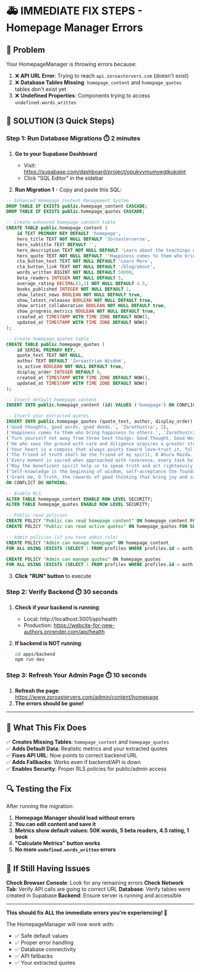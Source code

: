 # 🚑 IMMEDIATE FIX STEPS - Homepage Manager Errors

## 🎯 Problem
Your HomepageManager is throwing errors because:
1. ❌ **API URL Error**: Trying to reach `api.zoroastervers.com` (doesn't exist)
2. ❌ **Database Tables Missing**: `homepage_content` and `homepage_quotes` tables don't exist yet
3. ❌ **Undefined Properties**: Components trying to access `undefined.words_written`

## 🚀 SOLUTION (3 Quick Steps)

### Step 1: Run Database Migrations ⏱️ 2 minutes

1. **Go to your Supabase Dashboard**
   - Visit: https://supabase.com/dashboard/project/opukvvmumyegtkukqint
   - Click "SQL Editor" in the sidebar

2. **Run Migration 1** - Copy and paste this SQL:

```sql
-- Enhanced Homepage Content Management System
DROP TABLE IF EXISTS public.homepage_content CASCADE;
DROP TABLE IF EXISTS public.homepage_quotes CASCADE;

-- Create enhanced homepage_content table
CREATE TABLE public.homepage_content (
    id TEXT PRIMARY KEY DEFAULT 'homepage',
    hero_title TEXT NOT NULL DEFAULT 'Zoroasterverse',
    hero_subtitle TEXT DEFAULT '',
    hero_description TEXT NOT NULL DEFAULT 'Learn about the teachings of the prophet Zarathustra, the history of one of the world''s oldest religions, and the principles of Good Thoughts, Good Words, and Good Deeds.',
    hero_quote TEXT NOT NULL DEFAULT '"Happiness comes to them who bring happiness to others."',
    cta_button_text TEXT NOT NULL DEFAULT 'Learn More',
    cta_button_link TEXT NOT NULL DEFAULT '/blog/about',
    words_written BIGINT NOT NULL DEFAULT 50000,
    beta_readers INTEGER NOT NULL DEFAULT 5,
    average_rating DECIMAL(3,2) NOT NULL DEFAULT 4.5,
    books_published INTEGER NOT NULL DEFAULT 1,
    show_latest_news BOOLEAN NOT NULL DEFAULT true,
    show_latest_releases BOOLEAN NOT NULL DEFAULT true,
    show_artist_collaboration BOOLEAN NOT NULL DEFAULT true,
    show_progress_metrics BOOLEAN NOT NULL DEFAULT true,
    created_at TIMESTAMP WITH TIME ZONE DEFAULT NOW(),
    updated_at TIMESTAMP WITH TIME ZONE DEFAULT NOW()
);

-- Create homepage_quotes table
CREATE TABLE public.homepage_quotes (
    id SERIAL PRIMARY KEY,
    quote_text TEXT NOT NULL,
    author TEXT DEFAULT 'Zoroastrian Wisdom',
    is_active BOOLEAN NOT NULL DEFAULT true,
    display_order INTEGER DEFAULT 0,
    created_at TIMESTAMP WITH TIME ZONE DEFAULT NOW(),
    updated_at TIMESTAMP WITH TIME ZONE DEFAULT NOW()
);

-- Insert default homepage content
INSERT INTO public.homepage_content (id) VALUES ('homepage') ON CONFLICT (id) DO NOTHING;

-- Insert your extracted quotes
INSERT INTO public.homepage_quotes (quote_text, author, display_order) VALUES
('Good thoughts, good words, good deeds.', 'Zarathustra', 1),
('Happiness comes to them who bring happiness to others.', 'Zarathustra', 2),
('Turn yourself not away from three best things: Good Thought, Good Word, and Good Deed.', 'Zarathustra', 3),
('He who sows the ground with care and diligence acquires a greater stock of religious merit than he could gain by the repetition of ten thousand prayers.', 'Zarathustra', 4),
('Your heart is a compass that always points toward love—trust it, follow it, honor it.', 'Zoroastrian Wisdom', 5),
('The friend of truth shall be the friend of my spirit, O Ahura Mazda. (Yasna 46.2)', 'Avesta', 6),
('Every moment is sacred when approached with reverence, every task holy when performed with love.', 'Zoroastrian Wisdom', 7),
('May the beneficent spirit help us to speak truth and act righteously. (Yasna 47.6)', 'Avesta', 8),
('Self-knowledge is the beginning of wisdom, self-acceptance the foundation of growth.', 'Zoroastrian Wisdom', 9),
('Grant me, O Truth, the rewards of good thinking that bring joy and satisfaction. (Yasna 50.4)', 'Avesta', 10)
ON CONFLICT DO NOTHING;

-- Enable RLS
ALTER TABLE homepage_content ENABLE ROW LEVEL SECURITY;
ALTER TABLE homepage_quotes ENABLE ROW LEVEL SECURITY;

-- Public read policies
CREATE POLICY "Public can read homepage content" ON homepage_content FOR SELECT USING (true);
CREATE POLICY "Public can read active quotes" ON homepage_quotes FOR SELECT USING (is_active = true);

-- Admin policies (if you have admin role)
CREATE POLICY "Admin can manage homepage" ON homepage_content 
FOR ALL USING (EXISTS (SELECT 1 FROM profiles WHERE profiles.id = auth.uid() AND profiles.role = 'admin'));

CREATE POLICY "Admin can manage quotes" ON homepage_quotes 
FOR ALL USING (EXISTS (SELECT 1 FROM profiles WHERE profiles.id = auth.uid() AND profiles.role = 'admin'));
```

3. **Click "RUN" button** to execute

### Step 2: Verify Backend ⏱️ 30 seconds

1. **Check if your backend is running**:
   - Local: http://localhost:3001/api/health
   - Production: https://webcite-for-new-authors.onrender.com/api/health

2. **If backend is NOT running**:
   ```bash
   cd apps/backend
   npm run dev
   ```

### Step 3: Refresh Your Admin Page ⏱️ 10 seconds

1. **Refresh the page**: https://www.zoroastervers.com/admin/content/homepage
2. **The errors should be gone!**

---

## 🎉 What This Fix Does

✅ **Creates Missing Tables**: `homepage_content` and `homepage_quotes`  
✅ **Adds Default Data**: Realistic metrics and your extracted quotes  
✅ **Fixes API URL**: Now points to correct backend URL  
✅ **Adds Fallbacks**: Works even if backend/API is down  
✅ **Enables Security**: Proper RLS policies for public/admin access  

## 🔍 Testing the Fix

After running the migration:
1. **Homepage Manager should load without errors**
2. **You can edit content and save it**
3. **Metrics show default values: 50K words, 5 beta readers, 4.5 rating, 1 book**
4. **"Calculate Metrics" button works**
5. **No more `undefined.words_written` errors**

## 🔧 If Still Having Issues

**Check Browser Console**: Look for any remaining errors
**Check Network Tab**: Verify API calls are going to correct URL
**Database**: Verify tables were created in Supabase
**Backend**: Ensure server is running and accessible

---

**This should fix ALL the immediate errors you're experiencing! 🎉**

The HomepageManager will now work with:
- ✅ Safe default values
- ✅ Proper error handling  
- ✅ Database connectivity
- ✅ API fallbacks
- ✅ Your extracted quotes
